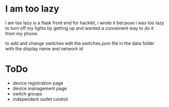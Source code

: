 I am too lazy
=============

I am too lazy is a flask front end for hacklet, i wrote it because i was too lazy to turn off my lights by getting up and wanted a conveinent way to do it from my phone. 

to add and change switches edit the switches.json file in the data folder with the display name and network id

ToDo
====
- device registration page
- device management page
- switch groups
- independent outlet control
